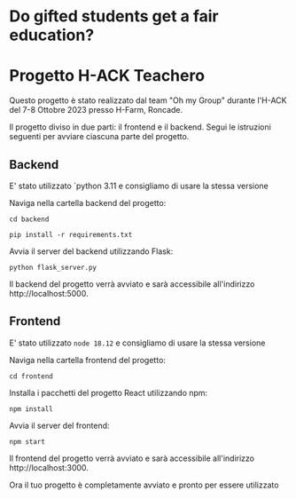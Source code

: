 # Do gifted students get a fair education?

# Progetto H-ACK Teachero
Questo progetto è stato realizzato dal team "Oh my Group" durante l'H-ACK del 7-8 Ottobre 2023 presso H-Farm, Roncade.

Il progetto diviso in due parti: il frontend e il backend. Segui le istruzioni seguenti per avviare ciascuna parte del progetto.


## Backend
E' stato utilizzato `python 3.11 e consigliamo di usare la stessa versione

Naviga nella cartella backend del progetto:

```
cd backend
```

```
pip install -r requirements.txt
```

Avvia il server del backend utilizzando Flask:

```
python flask_server.py
```
Il backend del progetto verrà avviato e sarà accessibile all'indirizzo http://localhost:5000.


## Frontend
E' stato utilizzato `node 18.12` e consigliamo di usare la stessa versione

Naviga nella cartella frontend del progetto:

```
cd frontend
```

Installa i pacchetti del progetto React utilizzando npm:

```
npm install
```

Avvia il server del frontend:

```
npm start
```
Il frontend del progetto verrà avviato e sarà accessibile all'indirizzo http://localhost:3000.


Ora il tuo progetto è completamente avviato e pronto per essere utilizzato
